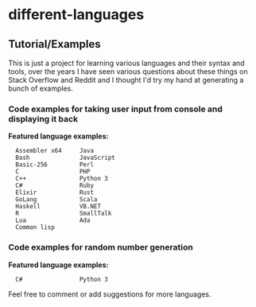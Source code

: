 # different-languages
## Tutorial/Examples

This is just a project for learning various languages and their syntax and tools, over the years I have seen various questions about these things on Stack Overflow and Reddit and I thought I'd try my hand at generating a bunch of examples.

### Code examples for taking user input from console and displaying it back

**Featured language examples:**
```
  Assembler x64     Java
  Bash              JavaScript
  Basic-256         Perl
  C                 PHP
  C++               Python 3
  C#                Ruby
  Elixir            Rust
  GoLang            Scala
  Haskell           VB.NET
  R                 SmallTalk
  Lua               Ada
  Common lisp       

```

### Code examples for random number generation

**Featured language examples:**
```
  C#                Python 3
```
Feel free to comment or add suggestions for more languages.
